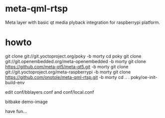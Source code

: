 # meta-qml-rtsp

Meta layer with basic qt media plyback integration for raspberrypi platform.

# howto

git clone git://git.yoctoproject.org/poky -b morty
cd poky
git clone git://git.openembedded.org/meta-openembedded -b morty
git clone https://github.com/meta-qt5/meta-qt5.git -b morty
git clone git://git.yoctoproject.org/meta-raspberrypi -b morty
git clone https://github.com/onotole/meta-qml-rtsp.git -b morty
cd ..
. poky/oe-init-build-env

edit conf/bblayers.conf and conf/local.conf

bitbake demo-image

have fun...
